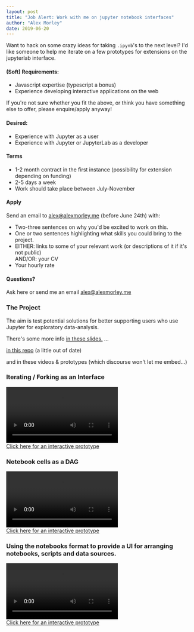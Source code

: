 ```yaml
---
layout: post
title: "Job Alert: Work with me on jupyter notebook interfaces"
author: "Alex Morley"
date: 2019-06-20
---
```


Want to hack on some crazy ideas for taking `.ipynb`'s to the next level? I'd like someone to help me iterate on a few prototypes for extensions on the jupyterlab interface.

#### (Soft) Requirements:
- Javascript expertise (typescript a bonus)
- Experience developing interactive applications on the web

If you're not sure whether you fit the above, or think you have something else to offer, please enquire/apply anyway!

#### Desired:
- Experience with Jupyter as a user
- Experience with Jupyter or JupyterLab as a developer

#### Terms
- 1-2 month contract in the first instance (possibility for extension depending on funding)
- 2-5 days a week
- Work should take place between July-November

#### Apply
Send an email to alex@alexmorley.me (before June 24th) with:

- Two-three sentences on why you'd be excited to work on this.
- One or two sentences highlighting what skills you could bring to the project.
- EITHER: links to some of your relevant work (or descriptions of it if it's not public)  
  AND/OR: your CV
- Your hourly rate

#### Questions?
Ask here or send me an email alex@alexmorley.me

### The Project

The aim is test potential solutions for better supporting users who use Jupyter for exploratory data-analysis.

There's some more info [in these slides.](https://alexmorley.me/graphical-notebooks/presentations/csv_conf/impress.js/index.html#/markdown) ...

[in this repo](https://github.com/alexmorley/graphical-notebooks) (a little out of date)

and in these videos & prototypes (which discourse won't let me embed...)
 
<div>
<h3> Iterating / Forking as an Interface </h3>
<video controls>
<source src="https://alexmorley.me/graphical-notebooks/presentations/csv_conf/impress.js/img/video-iter.mp4">
Boo your browser doesn't support the video tag. Try <a href="https://alexmorley.me/graphical-notebooks/presentations/csv_conf/impress.js/img/video-iter.mp4">this link</a>
</video> <br>
<a href="https://www.figma.com/proto/Ig0NLRbmKqqPpbG3M8sit8Ws/Jupyter-Span?node-id=59%3A2373&scaling=min-zoom">Click here for an interactive prototype </a>

<h3> Notebook cells as a DAG </h3>
<video controls>
<source src="https://alexmorley.me/graphical-notebooks/presentations/csv_conf/impress.js/img/video-canvas.mp4">
Boo your browser doesn't support the video tag. Try <a href="https://alexmorley.me/graphical-notebooks/presentations/csv_conf/impress.js/img/video-canvas.mp4">this link</a>
</video> <br>
<a href="https://www.figma.com/proto/EAuFLns2qA0UJLwF7MjMCZ9B/Jupyter-Canvas?node-id=0%3A1&scaling=min-zoom"> Click here for an interactive prototype </a>

<h3> Using the notebooks format to provide a UI for arranging notebooks, scripts and data sources. </h3>
<video controls>
<source src="https://alexmorley.me/graphical-notebooks/presentations/csv_conf/impress.js/img/video-flow.mp4">
Boo your browser doesn't support the video tag. Try <a href="https://alexmorley.me/graphical-notebooks/presentations/csv_conf/impress.js/img/video-flow.mp4">this link</a>
</video> <br>
<a href="https://www.figma.com/proto/MaKSC9Ix1ukk9M2l9n05ukcW/Jupyter-Flow?node-id=0%3A1&scaling=min-zoom"> Click here for an interactive prototype </a>
</div>
